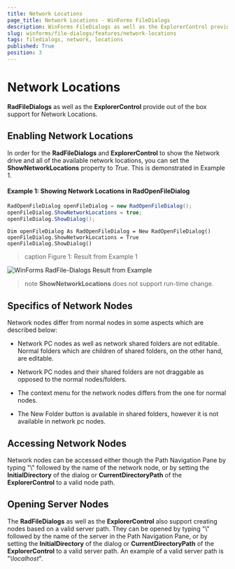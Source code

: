 ```yaml
---
title: Network Locations
page_title: Network Locations - WinForms FileDialogs
description: WinForms FileDialogs as well as the ExplorerControl provide out of the box support for Network Locations.
slug: winforms/file-dialogs/features/network-locations
tags: filedialogs, network, locations
published: True
position: 3 
---
```


# Network Locations

**RadFileDialogs** as well as the **ExplorerControl** provide out of the box support for Network Locations.

## Enabling Network Locations

In order for the **RadFileDialogs** and **ExplorerControl** to show the Network drive and all of the available network locations, you can set the **ShowNetworkLocations** property to *True*. This is demonstrated in Example 1.

####  Example 1: Showing Network Locations in RadOpenFileDialog

````C#
RadOpenFileDialog openFileDialog = new RadOpenFileDialog();
openFileDialog.ShowNetworkLocations = true;
openFileDialog.ShowDialog();


````
````VB.NET
Dim openFileDialog As RadOpenFileDialog = New RadOpenFileDialog()
openFileDialog.ShowNetworkLocations = True
openFileDialog.ShowDialog()

````

>caption Figure 1:  Result from Example 1 

![WinForms RadFile-Dialogs Result from Example](images/file-dialogs-features-network-locations001.png) 

>note **ShowNetworkLocations** does not support run-time change.

## Specifics of Network Nodes

Network nodes differ from normal nodes in some aspects which are described below:

* Network PC nodes as well as network shared folders are not editable. Normal folders which are children of shared folders, on the other hand, are editable.

* Network PC nodes and their shared folders are not draggable as opposed to the normal nodes/folders.

* The context menu for the network nodes differs from the one for normal nodes.

* The New Folder button is available in shared folders, however it is not available in network pc nodes.

## Accessing Network Nodes

Network nodes can be accessed either though the Path Navigation Pane by typing "\\" followed by the name of the network node, or by setting the **InitialDirectory** of the dialog or **CurrentDirectoryPath** of the **ExplorerControl** to a valid node path.

## Opening Server Nodes

The **RadFileDialogs** as well as the **ExplorerControl** also support creating nodes based on a valid server path. They can be opened by typing "\\" followed by the name of the server in the Path Navigation Pane, or by setting the **InitialDirectory** of the dialog or **CurrentDirectoryPath** of the **ExplorerControl** to a valid server path. An example of a valid server path is "*\\localhost*".

